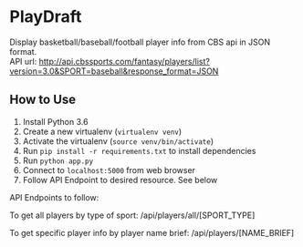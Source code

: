 # PlayDraft

Display basketball/baseball/football player info from CBS api in JSON format. <br/>
API url: http://api.cbssports.com/fantasy/players/list?version=3.0&SPORT=baseball&response_format=JSON

## How to Use
1. Install Python 3.6
2. Create a new virtualenv (```virtualenv venv```)
3. Activate the virtualenv (```source venv/bin/activate```)
4. Run ```pip install -r requirements.txt``` to install dependencies
5. Run ```python app.py```
6. Connect to ```localhost:5000``` from web browser
7. Follow API Endpoint to desired resource. See below

API Endpoints to follow:

To get all players by type of sport: /api/players/all/[SPORT_TYPE]

To get specific player info by player name brief: /api/players/[NAME_BRIEF]

